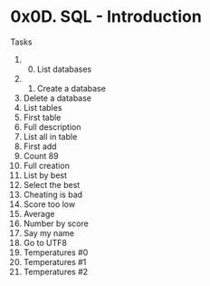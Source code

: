 # 0x0D. SQL - Introduction

Tasks
1. 0. List databases
2. 1. Create a database
2. Delete a database
3. List tables
4. First table    
5. Full description
6. List all in table
7. First add
8. Count 89
9. Full creation
10. List by best
11. Select the best
12. Cheating is bad
13. Score too low
14. Average
15. Number by score
16. Say my name
17. Go to UTF8
18. Temperatures #0
19. Temperatures #1
20. Temperatures #2
